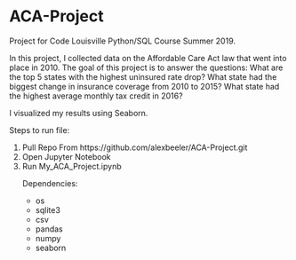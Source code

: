 # ACA-Project
Project for Code Louisville Python/SQL Course Summer 2019.

In this project, I collected data on the Affordable Care Act law that went into place in 2010. The goal of this project is to answer the questions: What are the top 5 states with the highest uninsured rate drop? What state had the biggest change in insurance coverage from 2010 to 2015? What state had the highest average monthly tax credit in 2016?

I visualized my results using Seaborn.

Steps to run file:
<ol>
<li>Pull Repo From https://github.com/alexbeeler/ACA-Project.git
<li>Open Jupyter Notebook
<li>Run My_ACA_Project.ipynb

  
Dependencies:
<ul>
<li>os
<li>sqlite3
<li>csv
<li>pandas
<li>numpy
<li>seaborn
